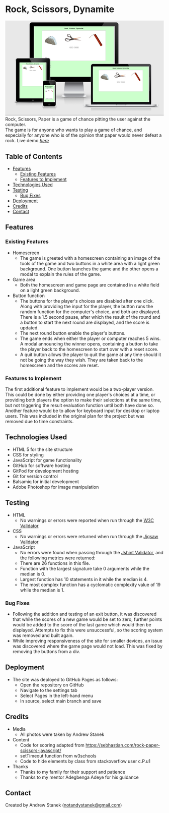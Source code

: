 # Rock, Scissors, Dynamite

![Responsive view mockup](docs/images/rock_scissors_responsive.png)
Rock, Scissors, Paper is a game of chance pitting the user against the computer.  
The game is for anyone who wants to play a game of chance, and especially for anyone who is of the opinion that paper would never defeat a rock.
Live demo [_here_](https://notandy82.github.io/project-portfolio-2/)

## Table of Contents
* [Features](#features)
  * [Existing Features](#existing-features)
  * [Features to Implement](#features-to-implement)
* [Technologies Used](#technologies-used)
* [Testing](#testing)
  * [Bug Fixes](#bug-fixes)
* [Deployment](#deployment)
* [Credits](#credits)
* [Contact](#contact)

## Features


### Existing Features
- Homescreen
  - The game is greeted with a homescreen containing an image of the tools of the game and two buttons in a white area with a light green background.  One button launches the game and the other opens a modal to explain the rules of the game.
- Game area
  - Both the homescreen and game page are contained in a white field on a light green background.
- Button function
  - The buttons for the player's choices are disabled after one click.  Along with providing the input for the player, the button runs the random function for the computer's choice, and both are displayed. There is a 1.5 second pause, after which the result of the round and a button to start the next round are displayed, and the score is updated.
  - The next round button enable the player's buttons.
  - The game ends when either the player or computer reaches 5 wins.  A modal announcing the winner opens, containing a button to take the player back to the homescreen to start over with a reset score.
  - A quit button allows the player to quit the game at any time should it not be going the way they wish. They are taken back to the homescreen and the scores are reset.


### Features to Implement
The first additional feature to implement would be a two-player version. This could be done by either providing one player's choices at a time, or providing both players the option to make their selections at the same time, but not triggering the result evaluation function until both have done so. Another feature would be to allow for keyboard input for desktop or laptop users. This was included in the original plan for the project but was removed due to time constraints.

## Technologies Used
- HTML 5 for the site structure
- CSS for styling
- JavaScript for game functionality
- GitHub for software hosting
- GitPod for development hosting
- Git for version control
- Balsamiq for initial development
- Adobe Photoshop for image manipulation

## Testing
- HTML
  - No warnings or errors were reported when run through the [W3C Validator](https://validator.w3.org/nu/?doc=https%3A%2F%2Fnotandy82.github.io%2Fproject-portfolio-2%2F)
- CSS
  - No warnings or errors were returned when run through the [Jigsaw Validator](https://jigsaw.w3.org/css-validator/validator?uri=https%3A%2F%2Fnotandy82.github.io%2Fproject-portfolio-2%2F&profile=css3svg&usermedium=all&warning=1&vextwarning=&lang=en)
- JavaScript
  - No errors were found when passing through the [Jshint Validator](https://jshint.com/), and the following metrics were returned:
   - There are 26 functions in this file.
   - Function with the largest signature take 0 arguments while the median is 0.
   - Largest function has 10 statements in it while the median is 4.
   - The most complex function has a cyclomatic complexity value of 19 while the median is 1.
### Bug Fixes
- Following the addition and testing of an exit button, it was discovered that while the scores of a new game would be set to zero, further points would be added to the score of the last game which would then be displayed.  Attempts to fix this were unsuccessful, so the scoring system was removed and built again.
- While improving responsiveness of the site for smaller devices, an issue was discovered where the game page would not load.  This was fixed by removing the buttons from a div.


## Deployment
- The site was deployed to GitHub Pages as follows:
  - Open the repository on GitHub
  - Navigate to the settings tab
  - Select Pages in the left-hand menu
  - In source, select main branch and save

## Credits
- Media
  - All photos were taken by Andrew Stanek
- Content
  - Code for scoring adapted from https://sebhastian.com/rock-paper-scissors-javascript/
  - setTimeout function from w3schools
  - Code to hide elements by class from stackoverflow user c.P.u1
- Thanks
  - Thanks to my family for their support and patience
  - Thanks to my mentor Adegbenga Adeye for his guidance

## Contact
Created by Andrew Stanek (notandystanek@gmail.com)